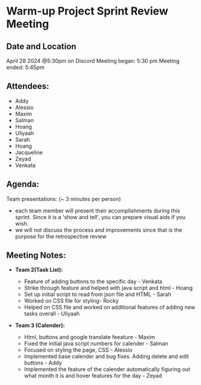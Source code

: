 # Warm-up Project Sprint Review Meeting

## Date and Location
April 28 2024 @5:30pm on Discord
Meeting began: 5:30 pm
Meeting ended: 5:45pm

## Attendees:
- Addy 
- Alessio
- Maxim
- Salman
- Hoang
- Uliyaah 
- Sarah
- Hoang
- Jacqueline
- Zeyad
- Venkata 

## Agenda:
Team presentations: (~ 3 minutes per person)
- each team member will present their accomplishments during this sprint. Since it is a 'show and tell', you can prepare visual aids if you wish.
- we will not discuss the process and improvements since that is the purpose for the retrospective review

## Meeting Notes:

- **Team 2(Task List):**
  - Feature of adding buttons to the specific day - Venkata
  - Strike through feature and helped with java script and html - Hoang
  - Set up initial script to read from json file and HTML - Sarah
  - Worked on CSS file for styling- Rocky
  - Helped on CSS file and worked on additional features of adding new tasks overall - Uliyaah 

- **Team 3 (Calender):**
  - Html, buttons and google translate feeature - Maxim
  - Fixed the initial java script numbers for calender - Salman
  - Focused on styling the page, CSS - Alessio
  - Implemented base calender and bug fixes. Adding delete and edit buttons - Addy
  - Implemented the feature of the calender automatically figuring out what month it is and hover features for the day - Zeyad



  
